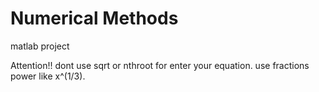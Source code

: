 # Numerical Methods
matlab project


Attention!!
dont use sqrt or nthroot for enter your equation. use fractions power like  x^(1/3).
